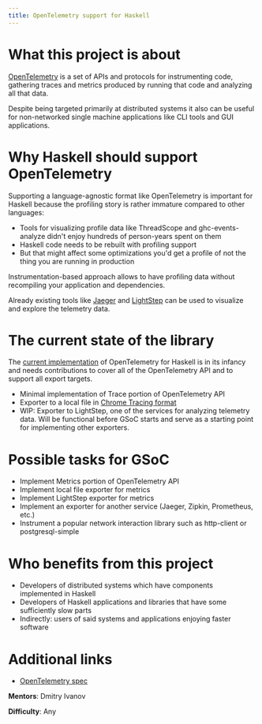 ```yaml
---
title: OpenTelemetry support for Haskell
---
```


# What this project is about

[OpenTelemetry](https://opentelemetry.io/) is a set of APIs and protocols for instrumenting code, gathering
traces and metrics produced by running that code and analyzing all that data.

Despite being targeted primarily at distributed systems it also can be useful for
non-networked single machine applications like CLI tools and GUI applications.

# Why Haskell should support OpenTelemetry

Supporting a language-agnostic format like OpenTelemetry is important for Haskell
because the profiling story is rather immature compared to other languages:

  * Tools for visualizing profile data like ThreadScope and ghc-events-analyze didn't enjoy hundreds of person-years spent on them
  * Haskell code needs to be rebuilt with profiling support
  * But that might affect some optimizations you'd get a profile of not the thing you are running in production

Instrumentation-based approach allows to have profiling data without recompiling your application and dependencies.

Already existing tools like [Jaeger](https://www.jaegertracing.io/) and
[LightStep](https://lightstep.com) can be used to visualize and explore the
telemetry data.

# The current state of the library

The [current implementation](https://github.com/ethercrow/opentelemetry-haskell)
of OpenTelemetry for Haskell is in its infancy and needs contributions
to cover all of the OpenTelemetry API and to support all export targets.

* Minimal implementation of Trace portion of OpenTelemetry API
* Exporter to a local file in [Chrome Tracing format](https://docs.google.com/document/d/1CvAClvFfyA5R-PhYUmn5OOQtYMH4h6I0nSsKchNAySU/preview)
* WIP: Exporter to LightStep, one of the services for analyzing telemetry
  data. Will be functional before GSoC starts and serve as a starting point for
  implementing other exporters.

# Possible tasks for GSoC

* Implement Metrics portion of OpenTelemetry API
* Implement local file exporter for metrics
* Implement LightStep exporter for metrics
* Implement an exporter for another service (Jaeger, Zipkin, Prometheus, etc.)
* Instrument a popular network interaction library such as http-client or
  postgresql-simple

# Who benefits from this project

* Developers of distributed systems which have components implemented in Haskell
* Developers of Haskell applications and libraries that have some sufficiently slow parts
* Indirectly: users of said systems and applications enjoying faster software

# Additional links

* [OpenTelemetry spec](https://github.com/open-telemetry/opentelemetry-specification)

**Mentors**: Dmitry Ivanov

**Difficulty**: Any
